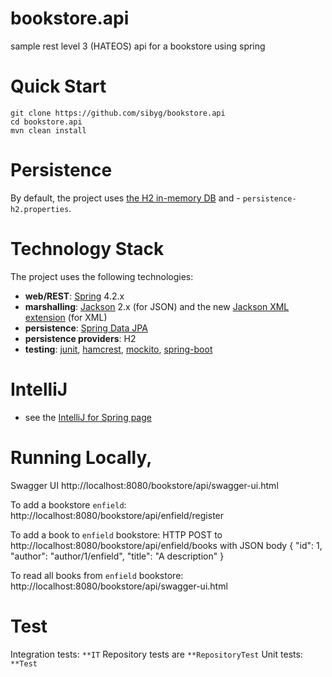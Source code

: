 # bookstore.api
sample rest level 3 (HATEOS) api for a bookstore using spring


# Quick Start
```
git clone https://github.com/sibyg/bookstore.api
cd bookstore.api
mvn clean install
```


# Persistence
By default, the project uses [the H2 in-memory DB](http://www.h2database.com/html/main.html) and - `persistence-h2.properties`.

# Technology Stack
The project uses the following technologies: <br/>
- **web/REST**: [Spring](http://www.springsource.org/) 4.2.x <br/>
- **marshalling**: [Jackson](https://github.com/FasterXML/jackson-databind) 2.x (for JSON) and the new  [Jackson XML extension](https://github.com/FasterXML/jackson-dataformat-xml) (for XML) <br/>
- **persistence**: [Spring Data JPA](http://www.springsource.org/spring-data/jpa) <br/>
- **persistence providers**: H2
- **testing**: [junit](http://www.junit.org/), [hamcrest](http://code.google.com/p/hamcrest/), [mockito](http://code.google.com/p/mockito/), [spring-boot](https://projects.spring.io/spring-boot/) <br/>



# IntelliJ
- see the [IntelliJ for Spring page](https://www.jetbrains.com/help/idea/spring.html)

# Running Locally,
Swagger UI
http://localhost:8080/bookstore/api/swagger-ui.html

To add a bookstore `enfield`:
http://localhost:8080/bookstore/api/enfield/register

To add a book to `enfield` bookstore:
HTTP POST to http://localhost:8080/bookstore/api/enfield/books
with JSON body
{
        "id": 1,
        "author": "author/1/enfield",
        "title": "A description"
}

To read all books from `enfield` bookstore:
 http://localhost:8080/bookstore/api/swagger-ui.html

 # Test
 Integration tests:
 `**IT`
 Repository tests are
 `**RepositoryTest`
 Unit tests:
`**Test`